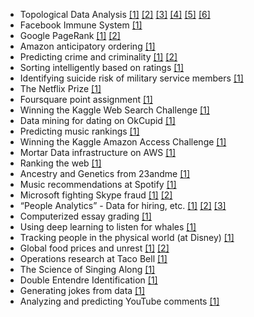  * Topological Data Analysis [[1]](http://normaldeviate.wordpress.com/2012/07/01/topological-data-analysis/) [[2]](http://www.cs.dartmouth.edu/~afra/papers/ams12/tda.pdf) [[3]](http://www.nature.com/srep/2013/130207/srep01236/full/srep01236.html) [[4]](https://www.youtube.com/watch?v=XfWibrh6stw) [[5]](http://www.ayasdi.com/resources/) [[6]](http://web.cse.ohio-state.edu/~tamaldey/course/CTDA/CTDA.html)
 * Facebook Immune System [[1]](http://research.microsoft.com/en-us/projects/ldg/a10-stein.pdf)
 * Google PageRank [[1]](http://www.nybooks.com/articles/archives/2011/aug/18/how-google-dominates-us/) [[2]](http://en.wikipedia.org/wiki/PageRank)
 * Amazon anticipatory ordering [[1]](http://www.usatoday.com/story/money/business/2014/01/18/amazon-anticipates-orders/4637895/)
 * Predicting crime and criminality [[1]](http://www.npr.org/2011/11/26/142758000/at-lapd-predicting-crimes-before-they-happen) [[2]](http://www.bloomberg.com/news/2013-08-14/how-big-data-could-help-identify-the-next-felon-or-blame-the-wrong-guy.html)
 * Sorting intelligently based on ratings [[1]](http://www.evanmiller.org/how-not-to-sort-by-average-rating.html)
 * Identifying suicide risk of military service members [[1]](http://www.plosone.org/article/info%3Adoi%2F10.1371%2Fjournal.pone.0085733)
 * The Netflix Prize [[1]](http://en.wikipedia.org/wiki/Netflix_Prize)
 * Foursquare point assignment [[1]](http://engineering.foursquare.com/2014/01/03/the-mathematics-of-gamification/)
 * Winning the Kaggle Web Search Challenge [[1]](http://blog.kaggle.com/2014/02/06/winning-personalized-web-search-team-dataiku/)
 * Data mining for dating on OkCupid [[1]](http://www.wired.com/wiredscience/2014/01/how-to-hack-okcupid/all/)
 * Predicting music rankings [[1]](http://www.itnews.com.au/News/370073,warmest-100-is-back-with-new-bag-of-tricks.aspx)
 * Winning the Kaggle Amazon Access Challenge [[1]](http://blog.kaggle.com/2013/08/29/qa-with-amazon-access-challenge-first-prize-winner-paul-duan/)
 * Mortar Data infrastructure on AWS [[1]](http://aws.amazon.com/solutions/case-studies/mortar-data/)
 * Ranking the web [[1]](http://search.slashdot.org/story/14/02/12/1651243/the-first-open-ranking-of-the-world-wide-web-is-available)
 * Ancestry and Genetics from 23andme [[1]](http://blog.23andme.com/ancestry/23andmes-newest-feature-explores-your-ancestry/)
 * Music recommendations at Spotify [[1]](http://www.slideshare.net/erikbern/collaborative-filtering-at-spotify-16182818)
 * Microsoft fighting Skype fraud [[1]](http://www.cso.com.au/article/536286/new_research_signals_trouble_skype_fraudsters/) [[2]](http://research.microsoft.com/pubs/205472/aisec10-leontjeva.pdf)
 * “People Analytics” - Data for hiring, etc. [[1]](http://www.npr.org/blogs/money/2013/12/20/255846145/will-a-computer-decide-whether-you-get-your-next-job) [[2]](http://www.theatlantic.com/magazine/archive/2013/12/theyre-watching-you-at-work/354681/) [[3]](http://www.economist.com/news/business/21575820-how-software-helps-firms-hire-workers-more-efficiently-robot-recruiters)
 * Computerized essay grading [[1]](http://www.nytimes.com/2013/04/05/science/new-test-for-computers-grading-essays-at-college-level.html)
 * Using deep learning to listen for whales [[1]](http://danielnouri.org/notes/2014/01/10/using-deep-learning-to-listen-for-whales/)
 * Tracking people in the physical world (at Disney) [[1]](http://gigaom.com/2014/01/18/you-dont-want-your-privacy-disney-and-the-meat-space-data-race/)
 * Global food prices and unrest [[1]](http://motherboard.vice.com/blog/a-complex-systems-model-predicted-the-revolutions-sweeping-the-globe-right) [[2]](http://necsi.edu/research/social/foodprices/update/)
 * Operations research at Taco Bell [[1]](http://zimmer.csufresno.edu/~sasanr/Teaching-Material/MIS/DSS/DSS%20at%20Taco%20Bell.pdf)
 * The Science of Singing Along [[1]](http://www.doc.gold.ac.uk/~mas03dm/papers/PawleyMullensiefen_Singalong_2012.pdf)
 * Double Entendre Identification [[1]](http://aclweb.org/anthology//P/P11/P11-2016.pdf)
 * Generating jokes from data [[1]](http://homepages.inf.ed.ac.uk/s0894589/petrovic13unsupervised.pdf)
 * Analyzing and predicting YouTube comments [[1]](http://www.l3s.de/~siersdorfer/sources/2010/wfp0542-siersdorfer.pdf)
